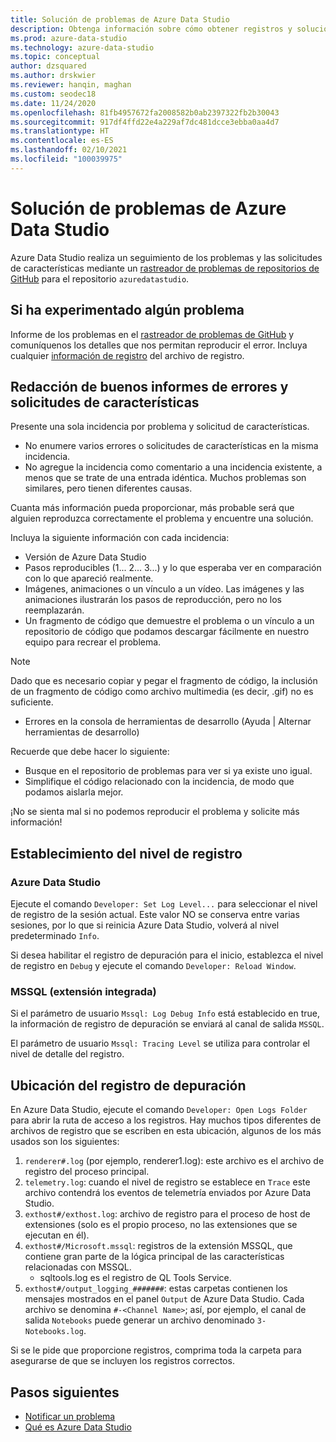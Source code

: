 ```yaml
---
title: Solución de problemas de Azure Data Studio
description: Obtenga información sobre cómo obtener registros y solucionar problemas de Azure Data Studio, lo que resulta útil para notificar informes de errores.
ms.prod: azure-data-studio
ms.technology: azure-data-studio
ms.topic: conceptual
author: dzsquared
ms.author: drskwier
ms.reviewer: hanqin, maghan
ms.custom: seodec18
ms.date: 11/24/2020
ms.openlocfilehash: 81fb4957672fa2008582b0ab2397322fb2b30043
ms.sourcegitcommit: 917df4ffd22e4a229af7dc481dcce3ebba0aa4d7
ms.translationtype: HT
ms.contentlocale: es-ES
ms.lasthandoff: 02/10/2021
ms.locfileid: "100039975"
---
```

# <a name="azure-data-studio-troubleshooting"></a>Solución de problemas de Azure Data Studio
Azure Data Studio realiza un seguimiento de los problemas y las solicitudes de características mediante un [rastreador de problemas de repositorios de GitHub](https://github.com/Microsoft/azuredatastudio/issues) para el repositorio `azuredatastudio`. 

## <a name="if-youve-experienced-any-issue"></a>Si ha experimentado algún problema

Informe de los problemas en el [rastreador de problemas de GitHub](https://github.com/Microsoft/azuredatastudio/issues) y comuníquenos los detalles que nos permitan reproducir el error. Incluya cualquier [información de registro](#how-to-set-the-logging-level) del archivo de registro.

## <a name="writing-good-bug-reports-and-feature-requests"></a>Redacción de buenos informes de errores y solicitudes de características

Presente una sola incidencia por problema y solicitud de características.

* No enumere varios errores o solicitudes de características en la misma incidencia.
* No agregue la incidencia como comentario a una incidencia existente, a menos que se trate de una entrada idéntica. Muchos problemas son similares, pero tienen diferentes causas.

Cuanta más información pueda proporcionar, más probable será que alguien reproduzca correctamente el problema y encuentre una solución. 

Incluya la siguiente información con cada incidencia:

* Versión de Azure Data Studio
* Pasos reproducibles (1... 2... 3...) y lo que esperaba ver en comparación con lo que apareció realmente. 
* Imágenes, animaciones o un vínculo a un vídeo. Las imágenes y las animaciones ilustrarán los pasos de reproducción, pero no los reemplazarán.
* Un fragmento de código que demuestre el problema o un vínculo a un repositorio de código que podamos descargar fácilmente en nuestro equipo para recrear el problema. 

> [!NOTE]
>  Dado que es necesario copiar y pegar el fragmento de código, la inclusión de un fragmento de código como archivo multimedia (es decir, .gif) no es suficiente. 

* Errores en la consola de herramientas de desarrollo (Ayuda | Alternar herramientas de desarrollo)

Recuerde que debe hacer lo siguiente:

* Busque en el repositorio de problemas para ver si ya existe uno igual. 
* Simplifique el código relacionado con la incidencia, de modo que podamos aislarla mejor. 

¡No se sienta mal si no podemos reproducir el problema y solicite más información!

## <a name="how-to-set-the-logging-level"></a>Establecimiento del nivel de registro

### <a name="azure-data-studio"></a>Azure Data Studio
Ejecute el comando `Developer: Set Log Level...` para seleccionar el nivel de registro de la sesión actual. Este valor NO se conserva entre varias sesiones, por lo que si reinicia Azure Data Studio, volverá al nivel predeterminado `Info`. 

Si desea habilitar el registro de depuración para el inicio, establezca el nivel de registro en `Debug` y ejecute el comando `Developer: Reload Window`.

### <a name="mssql-built-in-extension"></a>MSSQL (extensión integrada)

Si el parámetro de usuario `Mssql: Log Debug Info` está establecido en true, la información de registro de depuración se enviará al canal de salida `MSSQL`.

El parámetro de usuario `Mssql: Tracing Level` se utiliza para controlar el nivel de detalle del registro.

## <a name="debug-log-location"></a>Ubicación del registro de depuración
En Azure Data Studio, ejecute el comando `Developer: Open Logs Folder` para abrir la ruta de acceso a los registros. Hay muchos tipos diferentes de archivos de registro que se escriben en esta ubicación, algunos de los más usados son los siguientes:

1. `renderer#.log` (por ejemplo, renderer1.log): este archivo es el archivo de registro del proceso principal.
1. `telemetry.log`: cuando el nivel de registro se establece en `Trace` este archivo contendrá los eventos de telemetría enviados por Azure Data Studio.
1. `exthost#/exthost.log`: archivo de registro para el proceso de host de extensiones (solo es el propio proceso, no las extensiones que se ejecutan en él).
1. `exthost#/Microsoft.mssql`: registros de la extensión MSSQL, que contiene gran parte de la lógica principal de las características relacionadas con MSSQL.
   * sqltools.log es el registro de QL Tools Service.
1. `exthost#/output_logging_#######`: estas carpetas contienen los mensajes mostrados en el panel `Output` de Azure Data Studio. Cada archivo se denomina `#-<Channel Name>`; así, por ejemplo, el canal de salida `Notebooks` puede generar un archivo denominado `3-Notebooks.log`.

Si se le pide que proporcione registros, comprima toda la carpeta para asegurarse de que se incluyen los registros correctos. 

## <a name="next-steps"></a>Pasos siguientes
- [Notificar un problema](https://github.com/Microsoft/azuredatastudio/issues)
- [Qué es Azure Data Studio](what-is-azure-data-studio.md)